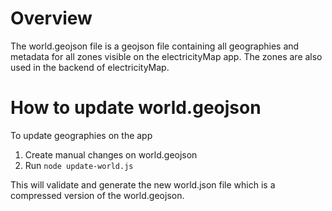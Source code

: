 # Overview

The world.geojson file is a geojson file containing all geographies and metadata for all zones visible on the electricityMap app. The zones are also used in the backend of electricityMap.

# How to update world.geojson

To update geographies on the app

1. Create manual changes on world.geojson
2. Run `node update-world.js`

This will validate and generate the new world.json file which is a compressed version of the world.geojson.
